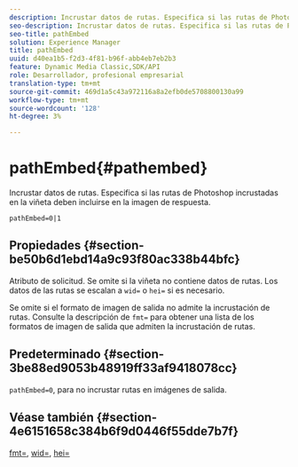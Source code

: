```yaml
---
description: Incrustar datos de rutas. Especifica si las rutas de Photoshop incrustadas en la viñeta deben incluirse en la imagen de respuesta.
seo-description: Incrustar datos de rutas. Especifica si las rutas de Photoshop incrustadas en la viñeta deben incluirse en la imagen de respuesta.
seo-title: pathEmbed
solution: Experience Manager
title: pathEmbed
uuid: d40ea1b5-f2d3-4f81-b96f-abb4eb7eb2b3
feature: Dynamic Media Classic,SDK/API
role: Desarrollador, profesional empresarial
translation-type: tm+mt
source-git-commit: 469d1a5c43a972116a8a2efb0de5708800130a99
workflow-type: tm+mt
source-wordcount: '128'
ht-degree: 3%

---
```



# pathEmbed{#pathembed}

Incrustar datos de rutas. Especifica si las rutas de Photoshop incrustadas en la viñeta deben incluirse en la imagen de respuesta.

`pathEmbed=0|1`

## Propiedades {#section-be50b6d1ebd14a9c93f80ac338b44bfc}

Atributo de solicitud. Se omite si la viñeta no contiene datos de rutas. Los datos de las rutas se escalan a `wid=` o `hei=` si es necesario.

Se omite si el formato de imagen de salida no admite la incrustación de rutas. Consulte la descripción de `fmt=` para obtener una lista de los formatos de imagen de salida que admiten la incrustación de rutas.

## Predeterminado {#section-3be88ed9053b48919ff33af9418078cc}

`pathEmbed=0`, para no incrustar rutas en imágenes de salida.

## Véase también {#section-4e6151658c384b6f9d0446f55dde7b7f}

[fmt=](../../../../../ir-api/http-protocol/image-rendering-api-ref/c-ir-http-protocol-ref/c-ir-http-protocol-command-reference/r-ir-fmt.md#reference-4c743f67d56b47c5b774fcc900ff758c),  [wid=](../../../../../ir-api/http-protocol/image-rendering-api-ref/c-ir-http-protocol-ref/c-ir-http-protocol-command-reference/r-ir-wid.md#reference-b7e691b0624941168c94b2749ae233ec),  [hei=](../../../../../ir-api/http-protocol/image-rendering-api-ref/c-ir-http-protocol-ref/c-ir-http-protocol-command-reference/r-ir-hei.md#reference-1c08f60365a94417a39867c09cac5478)
